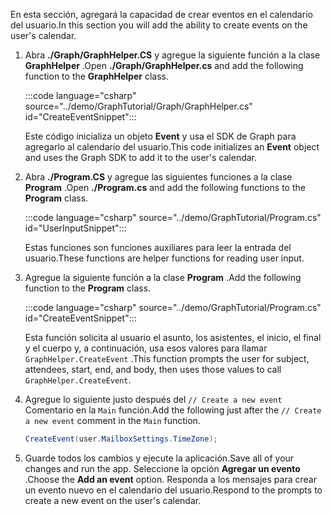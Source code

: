 <!-- markdownlint-disable MD002 MD041 -->

<span data-ttu-id="c1590-101">En esta sección, agregará la capacidad de crear eventos en el calendario del usuario.</span><span class="sxs-lookup"><span data-stu-id="c1590-101">In this section you will add the ability to create events on the user's calendar.</span></span>

1. <span data-ttu-id="c1590-102">Abra **./Graph/GraphHelper.CS** y agregue la siguiente función a la clase **GraphHelper** .</span><span class="sxs-lookup"><span data-stu-id="c1590-102">Open **./Graph/GraphHelper.cs** and add the following function to the **GraphHelper** class.</span></span>

    :::code language="csharp" source="../demo/GraphTutorial/Graph/GraphHelper.cs" id="CreateEventSnippet":::

    <span data-ttu-id="c1590-103">Este código inicializa un objeto **Event** y usa el SDK de Graph para agregarlo al calendario del usuario.</span><span class="sxs-lookup"><span data-stu-id="c1590-103">This code initializes an **Event** object and uses the Graph SDK to add it to the user's calendar.</span></span>

1. <span data-ttu-id="c1590-104">Abra **./Program.CS** y agregue las siguientes funciones a la clase **Program** .</span><span class="sxs-lookup"><span data-stu-id="c1590-104">Open **./Program.cs** and add the following functions to the **Program** class.</span></span>

    :::code language="csharp" source="../demo/GraphTutorial/Program.cs" id="UserInputSnippet":::

    <span data-ttu-id="c1590-105">Estas funciones son funciones auxiliares para leer la entrada del usuario.</span><span class="sxs-lookup"><span data-stu-id="c1590-105">These functions are helper functions for reading user input.</span></span>

1. <span data-ttu-id="c1590-106">Agregue la siguiente función a la clase **Program** .</span><span class="sxs-lookup"><span data-stu-id="c1590-106">Add the following function to the **Program** class.</span></span>

    :::code language="csharp" source="../demo/GraphTutorial/Program.cs" id="CreateEventSnippet":::

    <span data-ttu-id="c1590-107">Esta función solicita al usuario el asunto, los asistentes, el inicio, el final y el cuerpo y, a continuación, usa esos valores para llamar `GraphHelper.CreateEvent` .</span><span class="sxs-lookup"><span data-stu-id="c1590-107">This function prompts the user for subject, attendees, start, end, and body, then uses those values to call `GraphHelper.CreateEvent`.</span></span>

1. <span data-ttu-id="c1590-108">Agregue lo siguiente justo después del `// Create a new event` Comentario en la `Main` función.</span><span class="sxs-lookup"><span data-stu-id="c1590-108">Add the following just after the `// Create a new event` comment in the `Main` function.</span></span>

    ```csharp
    CreateEvent(user.MailboxSettings.TimeZone);
    ```

1. <span data-ttu-id="c1590-109">Guarde todos los cambios y ejecute la aplicación.</span><span class="sxs-lookup"><span data-stu-id="c1590-109">Save all of your changes and run the app.</span></span> <span data-ttu-id="c1590-110">Seleccione la opción **Agregar un evento** .</span><span class="sxs-lookup"><span data-stu-id="c1590-110">Choose the **Add an event** option.</span></span> <span data-ttu-id="c1590-111">Responda a los mensajes para crear un evento nuevo en el calendario del usuario.</span><span class="sxs-lookup"><span data-stu-id="c1590-111">Respond to the prompts to create a new event on the user's calendar.</span></span>

